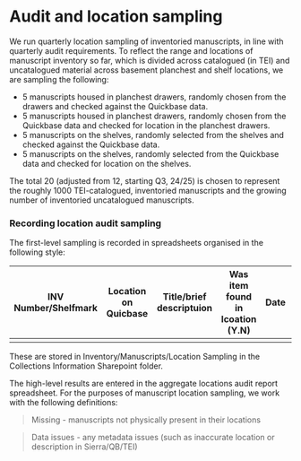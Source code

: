 # Audit and location sampling

We run quarterly location sampling of inventoried manuscripts, in line with quarterly audit requirements. To reflect the range and locations of manuscript inventory so far, which is divided across catalogued (in TEI) and uncatalogued material across basement planchest and shelf locations, we are sampling the following:

* 5 manuscripts housed in planchest drawers, randomly chosen from the drawers and checked against the Quickbase data.
* 5 manuscripts housed in planchest drawers, randomly chosen from the Quickbase data and checked for location in the planchest drawers.
* 5 manuscripts on the shelves, randomly selected from the shelves and checked against the Quickbase data.
* 5 manuscripts on the shelves, randomly selected from the Quickbase data and checked for location on the shelves.

The total 20 (adjusted from 12, starting Q3, 24/25) is chosen to represent the roughly 1000 TEI-catalogued, inventoried manuscripts and the growing number of inventoried uncatalogued manuscripts.

### Recording location audit sampling

The first-level sampling is recorded in spreadsheets organised in the following style:

| INV Number/Shelfmark | Location on Quicbase | Title/brief descriptuion | Was item found in lcoation (Y.N) | Date | Recorder | Is location same/accurate on Sierra if applicable? | Notes/Comments |
| -------------------- | -------------------- | ------------------------ | -------------------------------- | ---- | -------- | -------------------------------------------------- | -------------- |
|                      |                      |                          |                                  |      |          |                                                    |                |

These are stored in Inventory/Manuscripts/Location Sampling in the Collections Information Sharepoint folder.

The high-level results are entered in the aggregate locations audit report spreadsheet. For the purposes of manuscript location sampling, we work with the following definitions:

> Missing - manuscripts not physically present in their locations

> Data issues - any metadata issues (such as inaccurate location or description in Sierra/QB/TEI)
